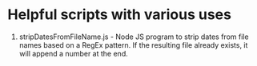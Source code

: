 # Helpful scripts with various uses

1. stripDatesFromFileName.js - Node JS program to strip dates from file names based on a RegEx pattern. If the resulting file already exists, it will append a number at the end.
